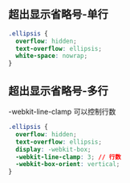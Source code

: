 ## 超出显示省略号-单行

```css
.ellipsis {
  overflow: hidden;
  text-overflow: ellipsis;
  white-space: nowrap;
}
```

## 超出显示省略号-多行

-webkit-line-clamp 可以控制行数

```css
.ellipsis {
  overflow: hidden;
  text-overflow: ellipsis;
  display: -webkit-box;
  -webkit-line-clamp: 3; // 行数
  -webkit-box-orient: vertical;
}
```
